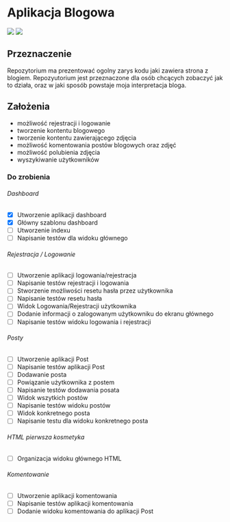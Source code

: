 # Aplikacja Blogowa 
![](https://img.shields.io/badge/Django-2.1-green.svg)
![](https://img.shields.io/badge/Python-3.7-green.svg)

## Przeznaczenie

Repozytorium ma prezentować ogolny zarys kodu jaki zawiera strona z blogiem. Repozyutorium jest przeznaczone
dla osób chcących zobaczyć jak to działa, oraz w jaki sposób powstaje moja interpretacja bloga.  

## Założenia 

* możliwość rejestracji i logowanie
* tworzenie kontentu blogowego 
* tworzenie kontentu zawierającego zdjęcia 
* możliwość komentowania postów blogowych oraz zdjęć 
* możliwość polubienia zdjęcia 
* wyszykiwanie użytkowników 


### Do zrobienia 

###### Dashboard
- [x]   Utworzenie aplikacji dashboard
- [x] 	Główny szablonu dashboard
- [ ]   Utworzenie indexu
- [ ]   Napisanie testów dla widoku głównego 
###### Rejestracja / Logowanie
- [ ]   Utworzenie aplikacji logowania/rejestracja
- [ ]   Napisanie testów rejestracji i logowania 
- [ ]   Stworzenie możliwości resetu hasła przez użytkownika 
- [ ]   Napisanie testów resetu hasła
- [ ]   Widok Logowania/Rejestracji użytkownika
  - [ ]   Dodanie informacji o zalogowanym użytkowniku do ekranu głównego
- [ ]   Napisanie testów widoku logowania i rejestracji 
###### Posty
- [ ]   Utworzenie aplikacji Post
- [ ]   Napisanie testów aplikacji Post
- [ ]   Dodawanie posta
  - [ ]   Powiązanie użytkownika z postem 
- [ ]   Napisanie testów dodawania posata
- [ ]   Widok wszytkich postów 
- [ ]   Napisanie testów widoku postów 
- [ ]   Widok konkretnego posta
- [ ]   Napisanie testu dla widoku konkretnego posta
###### HTML pierwsza kosmetyka
- [ ]   Organizacja widoku głównego HTML
###### Komentowanie
- [ ]   Utworzenie aplikacji komentowania
- [ ]   Napisanie testów aplikacji komentowania
- [ ]   Dodanie widoku komentowania do aplikacji Post
